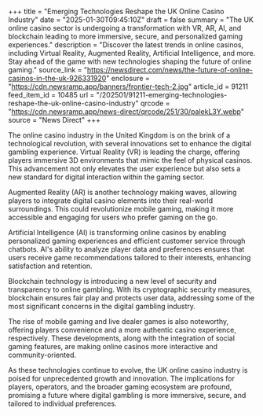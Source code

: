 +++
title = "Emerging Technologies Reshape the UK Online Casino Industry"
date = "2025-01-30T09:45:10Z"
draft = false
summary = "The UK online casino sector is undergoing a transformation with VR, AR, AI, and blockchain leading to more immersive, secure, and personalized gaming experiences."
description = "Discover the latest trends in online casinos, including Virtual Reality, Augmented Reality, Artificial Intelligence, and more. Stay ahead of the game with new technologies shaping the future of online gaming."
source_link = "https://newsdirect.com/news/the-future-of-online-casinos-in-the-uk-926331920"
enclosure = "https://cdn.newsramp.app/banners/frontier-tech-2.jpg"
article_id = 91211
feed_item_id = 10485
url = "/202501/91211-emerging-technologies-reshape-the-uk-online-casino-industry"
qrcode = "https://cdn.newsramp.app/news-direct/qrcode/251/30/palekL3Y.webp"
source = "News Direct"
+++

<p>The online casino industry in the United Kingdom is on the brink of a technological revolution, with several innovations set to enhance the digital gambling experience. Virtual Reality (VR) is leading the charge, offering players immersive 3D environments that mimic the feel of physical casinos. This advancement not only elevates the user experience but also sets a new standard for digital interaction within the gaming sector.</p><p>Augmented Reality (AR) is another technology making waves, allowing players to integrate digital casino elements into their real-world surroundings. This could revolutionize mobile gaming, making it more accessible and engaging for users who prefer gaming on the go.</p><p>Artificial Intelligence (AI) is transforming online casinos by enabling personalized gaming experiences and efficient customer service through chatbots. AI's ability to analyze player data and preferences ensures that users receive game recommendations tailored to their interests, enhancing satisfaction and retention.</p><p>Blockchain technology is introducing a new level of security and transparency to online gambling. With its cryptographic security measures, blockchain ensures fair play and protects user data, addressing some of the most significant concerns in the digital gambling industry.</p><p>The rise of mobile gaming and live dealer games is also noteworthy, offering players convenience and a more authentic casino experience, respectively. These developments, along with the integration of social gaming features, are making online casinos more interactive and community-oriented.</p><p>As these technologies continue to evolve, the UK online casino industry is poised for unprecedented growth and innovation. The implications for players, operators, and the broader gaming ecosystem are profound, promising a future where digital gambling is more immersive, secure, and tailored to individual preferences.</p>